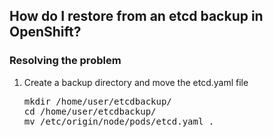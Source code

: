 <h2>How do I restore from an etcd backup in OpenShift?</h2>

<h3>Resolving the problem</h3>
<ol>
  <li>Create a backup directory and move the etcd.yaml file</li>
  <pre>mkdir /home/user/etcdbackup/
cd /home/user/etcdbackup/
mv /etc/origin/node/pods/etcd.yaml .</pre>
</ol>
